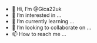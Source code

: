 - 👋 Hi, I’m @Gica22uk
- 👀 I’m interested in ...
- 🌱 I’m currently learning ...
- 💞️ I’m looking to collaborate on ...
- 📫 How to reach me ...

<!---
Gica22uk/Gica22uk is a ✨ special ✨ repository because its `README.md` (this file) appears on your GitHub profile.
You can click the Preview link to take a look at your changes.
--->
